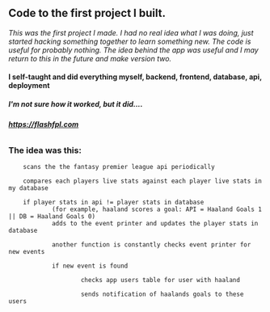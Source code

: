 ## Code to the first project I built.
*This was the first project I made. I had no real idea what I was doing, just started hacking something together to learn something new. The code is useful for probably nothing. The idea behind the app was useful and I may return to this in the future and make version two.*

#### I self-taught and did everything myself, backend, frontend, database, api, deployment

##### I'm not sure how it worked, but it did....

###### **https://flashfpl.com**

### The idea was this:


        scans the the fantasy premier league api periodically

        compares each players live stats against each player live stats in my database

        if player stats in api != player stats in database
                (for example, haaland scores a goal: API = Haaland Goals 1 || DB = Haaland Goals 0)
                adds to the event printer and updates the player stats in database
        
                another function is constantly checks event printer for new events
        
                if new event is found
        
                        checks app users table for user with haaland
                
                        sends notification of haalands goals to these users



